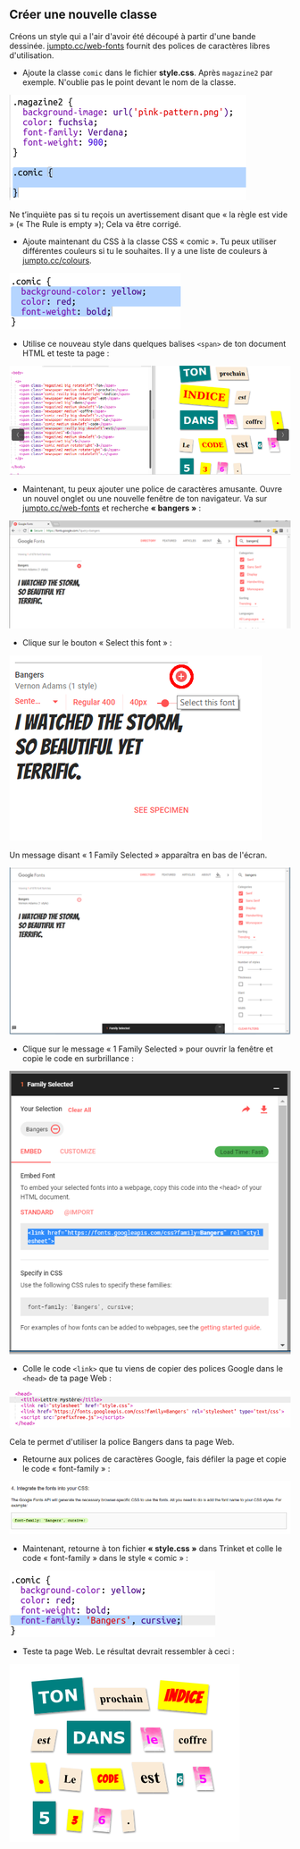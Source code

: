 ## Créer une nouvelle classe

Créons un style qui a l'air d'avoir été découpé à partir d'une bande dessinée. <a href="http://jumpto.cc/web-fonts" target="_blank">jumpto.cc/web-fonts</a> fournit des polices de caractères libres d'utilisation.

+ Ajoute la classe `comic` dans le fichier **style.css**. Après `magazine2` par exemple. N'oublie pas le point devant le nom de la classe. 

![capture d'écran](images/letter-comic1.png)

Ne t’inquiète pas si tu reçois un avertissement disant que « la règle est vide » (« The Rule is empty »); Cela va être corrigé.

+ Ajoute maintenant du CSS à la classe CSS « comic ». Tu peux utiliser différentes couleurs si tu le souhaites. Il y a une liste de couleurs à <a href="http://jumpto.cc/colours" target="_blank">jumpto.cc/colours</a>.

![capture d'écran](images/letter-comic2.png)

+ Utilise ce nouveau style dans quelques balises `<span>` de ton document HTML et teste ta page :

![capture d'écran](images/letter-comic-output.png)

+ Maintenant, tu peux ajouter une police de caractères amusante. Ouvre un nouvel onglet ou une nouvelle fenêtre de ton navigateur. Va sur <a href="http://jumpto.cc/web-fonts" target="_blank">jumpto.cc/web-fonts</a> et recherche **« bangers »** :

![capture d'écran](images/letter-gfonts-1-annotated.png)

+ Clique sur le bouton « Select this font » :

![capture d'écran](images/letter-gfonts-2-annotated.png)

Un message disant « 1 Family Selected » apparaîtra en bas de l'écran.

![capture d'écran](images/letter-gfonts-3.png)

+ Clique sur le message « 1 Family Selected » pour ouvrir la fenêtre et copie le code en surbrillance :

![capture d'écran](images/letter-gfonts-4.png)

+ Colle le code `<link>` que tu viens de copier des polices Google dans le `<head>` de ta page Web :

![capture d'écran](images/letter-fonts-head.png)

Cela te permet d'utiliser la police Bangers dans ta page Web.

+ Retourne aux polices de caractères Google, fais défiler la page et copie le code « font-family » :

![capture d'écran](images/letter-fonts-bangers.png)

+ Maintenant, retourne à ton fichier **« style.css »** dans Trinket et colle le code « font-family » dans le style « comic » :

![capture d'écran](images/letter-fonts-comic.png)

+ Teste ta page Web. Le résultat devrait ressembler à ceci : 

![capture d'écran](images/letter-fonts-output.png)